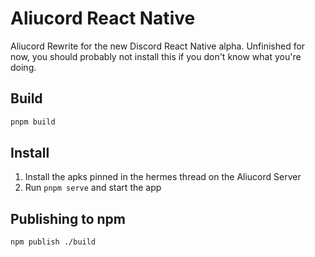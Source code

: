 # Aliucord React Native

Aliucord Rewrite for the new Discord React Native alpha. Unfinished for now, 
you should probably not install this if you don't know what you're doing.

## Build

```sh
pnpm build
```

## Install

1) Install the apks pinned in the hermes thread on the Aliucord Server
2) Run `pnpm serve` and start the app

## Publishing to npm

```sh
npm publish ./build
```
